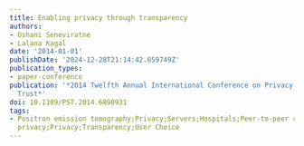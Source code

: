 ```yaml
---
title: Enabling privacy through transparency
authors:
- Oshani Seneviratne
- Lalana Kagal
date: '2014-01-01'
publishDate: '2024-12-28T21:14:42.659749Z'
publication_types:
- paper-conference
publication: '*2014 Twelfth Annual International Conference on Privacy, Security and
  Trust*'
doi: 10.1109/PST.2014.6890931
tags:
- Positron emission tomography;Privacy;Servers;Hospitals;Peer-to-peer computing;Data
  privacy;Privacy;Transparency;User Choice
---
```

